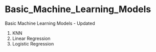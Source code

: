 # Basic_Machine_Learning_Models
Basic Machine Learning Models - Updated

1. KNN
2. Linear Regression
3. Logistic Regression